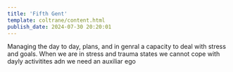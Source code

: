 ```yaml
---
title: 'Fifth Gent'
template: coltrane/content.html
publish_date: 2024-07-30 20:20:01
---
```


Managing the day to day, plans, and in genral a capacity to deal with stress and goals.
When we are in stress and trauma states we cannot cope with dayly activitites adn we need an auxiliar ego